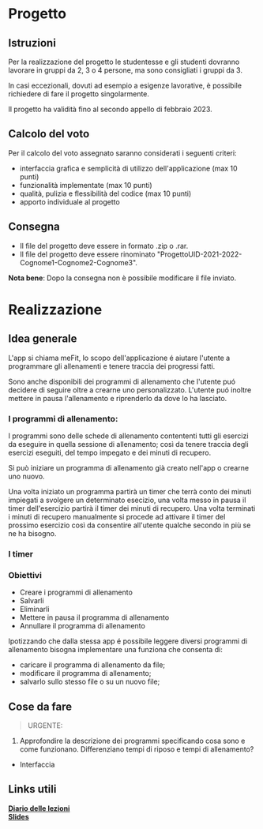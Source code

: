# Progetto

## Istruzioni

Per la realizzazione del progetto le studentesse e gli studenti dovranno lavorare in gruppi da 2, 3 o 4 persone, ma sono consigliati i gruppi da 3.

In casi eccezionali, dovuti ad esempio a esigenze lavorative, è possibile richiedere di fare il progetto singolarmente.

Il progetto ha validità fino al secondo appello di febbraio 2023.

## Calcolo del voto
Per il calcolo del voto assegnato saranno considerati i seguenti criteri:
- interfaccia grafica e semplicità di utilizzo dell'applicazione (max 10 punti)
- funzionalità implementate (max 10 punti)
- qualità, pulizia e flessibilità del codice (max 10 punti)
- apporto individuale al progetto

## Consegna
- Il file del progetto deve essere in formato .zip o .rar.
- Il file del progetto deve essere rinominato "ProgettoUID-2021-2022-Cognome1-Cognome2-Cognome3".

**Nota bene**: Dopo la consegna non è possibile modificare il file inviato.
# Realizzazione
## Idea generale
L'app si chiama meFit, lo scopo dell'applicazione é aiutare l'utente a programmare gli allenamenti e tenere traccia dei progressi fatti.

Sono anche disponibili dei programmi di allenamento che l'utente puó decidere di seguire oltre a crearne uno personalizzato. L'utente puó inoltre mettere in pausa l'allenamento
e riprenderlo da dove lo ha lasciato.

### I programmi di allenamento:
I programmi sono delle schede di allenamento contententi tutti gli esercizi da eseguire in quella sessione di allenamento; così da tenere traccia degli esercizi eseguiti, del tempo impegato e 
dei minuti di recupero. 

Si può iniziare un programma di allenamento già creato nell'app o crearne uno nuovo. 

Una volta iniziato un programma partirà un timer che terrà conto dei minuti impiegati a svolgere un determinato esecizio, una volta messo in pausa il timer dell'esercizio partirà il timer dei minuti di recupero. Una volta terminati i minuti di
recupero manualmente si procede ad attivare il timer del prossimo esercizio così da consentire all'utente qualche secondo in più se ne ha bisogno.

### I timer


### Obiettivi
- Creare i programmi di allenamento
- Salvarli
- Eliminarli
- Mettere in pausa il programma di allenamento
- Annullare il programma di allenamento<br>

Ipotizzando che dalla stessa app é possibile leggere diversi programmi di allenamento bisogna implementare una funziona che consenta di: <br>
- caricare il programma di allenamento da file;
- modificare il programma di allenamento;
- salvarlo sullo stesso file o su un nuovo file;

## Cose da fare
> URGENTE:
1) Approfondire la descrizione dei programmi specificando cosa sono e come funzionano. Differenziano tempi di riposo e tempi di allenamento?
- Interfaccia

## Links utili
**[Diario delle lezioni](https://sites.google.com/unical.it/inf-uid/diario-delle-lezioni?authuser=0)**
<br>
**[Slides](https://sites.google.com/unical.it/inf-uid/slides?authuser=0)**
